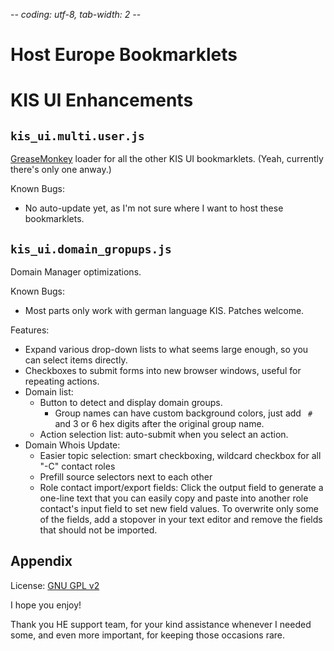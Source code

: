 -*- coding: utf-8, tab-width: 2 -*-

Host Europe Bookmarklets
========================

KIS UI Enhancements
===================

`kis_ui.multi.user.js`
----------------------
[GreaseMonkey](http://wiki.greasespot.net/Main_Page) loader
for all the other KIS UI bookmarklets.
(Yeah, currently there's only one anway.)

Known Bugs:
* No auto-update yet, as I'm not sure where I want to host these bookmarklets.

`kis_ui.domain_gropups.js`
--------------------------
Domain Manager optimizations.

Known Bugs:
* Most parts only work with german language KIS. Patches welcome.

Features:
* Expand various drop-down lists to what seems large enough, so you can
  select items directly.
* Checkboxes to submit forms into new browser windows,
  useful for repeating actions.
* Domain list:
  * Button to detect and display domain groups.
    * Group names can have custom background colors, just add ` #` and 3 or 6
      hex digits after the original group name.
  * Action selection list: auto-submit when you select an action.
* Domain Whois Update:
  * Easier topic selection: smart checkboxing,
    wildcard checkbox for all "-C" contact roles
  * Prefill source selectors next to each other
  * Role contact import/export fields: Click the output field to generate a
    one-line text that you can easily copy and paste into another role
    contact's input field to set new field values. To overwrite only some
    of the fields, add a stopover in your text editor and remove the fields
    that should not be imported.





Appendix
--------
License: [GNU GPL v2](gnu-gpl-v2.txt)

I hope you enjoy!

Thank you HE support team, for your kind assistance whenever I needed some,
and even more important, for keeping those occasions rare.
